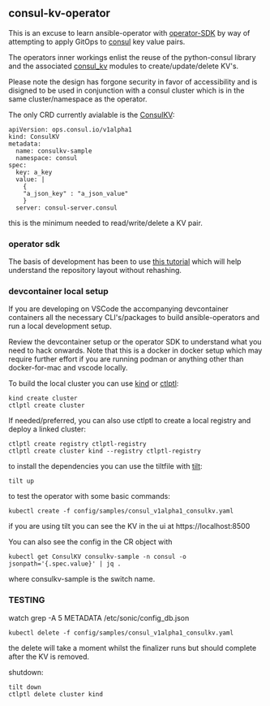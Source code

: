 ## consul-kv-operator

This is an excuse to learn ansible-operator with [operator-SDK](https://github.com/operator-framework/operator-sdk) by way of attempting to apply GitOps to [consul](https://consul.io) key value pairs. 

The operators inner workings enlist the reuse of the python-consul library and the associated [consul_kv](https://docs.ansible.com/ansible/latest/collections/community/general/consul_kv_module.html) modules to create/update/delete KV's.

Please note the design has forgone security in favor of accessibility and is disigned to be used in conjunction with a consul cluster which is in the same cluster/namespace as the operator.

The only CRD currently avialable is the [ConsulKV](config/samples/consul_v1alpha1_consulkv.yaml):

```
apiVersion: ops.consul.io/v1alpha1
kind: ConsulKV
metadata:
  name: consulkv-sample
  namespace: consul
spec:
  key: a_key
  value: |
    {
    "a_json_key" : "a_json_value"
    }
  server: consul-server.consul
```

this is the minimum needed to read/write/delete a KV pair.

### operator sdk

The basis of development has been to use [this tutorial](https://sdk.operatorframework.io/docs/building-operators/ansible/tutorial/) which will help understand the repository layout without rehashing.

### devcontainer local setup

If you are developing on VSCode the accompanying devcontainer containers all the necessary CLI's/packages to build ansible-operators and run a local development setup.

Review the devcontainer setup or the operator SDK to understand what you need to hack onwards. Note that this is a docker in docker setup which may require further effort if you are running podman or anything other than docker-for-mac and vscode locally.

To build the local cluster you can use [kind](https://kind.sigs.k8s.io) or [ctlptl](https://github.com/tilt-dev/ctlptl):
```
kind create cluster
ctlptl create cluster
```
If needed/preferred, you can also use ctlptl to create a local registry and deploy a linked cluster:
```
ctlptl create registry ctlptl-registry
ctlptl create cluster kind --registry ctlptl-registry
``` 

to install the dependencies you can use the tiltfile with [tilt](https://tilt.dev):
```
tilt up
```

to test the operator with some basic commands:
```
kubectl create -f config/samples/consul_v1alpha1_consulkv.yaml
```
if you are using tilt you can see the KV in the ui at https://localhost:8500

You can also see the config in the CR object with 
```
kubectl get ConsulKV consulkv-sample -n consul -o jsonpath='{.spec.value}' | jq .
```
where consulkv-sample is the switch name.

### TESTING

watch grep -A 5 METADATA  /etc/sonic/config_db.json

```
kubectl delete -f config/samples/consul_v1alpha1_consulkv.yaml
```
the delete will take a moment whilst the finalizer runs but should complete after the KV is removed.

shutdown:
```
tilt down
ctlptl delete cluster kind
```